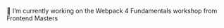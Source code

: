 🔭 I’m currently working on the Webpack 4 Fundamentals workshop from Frontend Masters
<!--
- 🌱 I’m currently learning ...
- 👯 I’m looking to collaborate on ...
- 🤔 I’m looking for help with ...
- 💬 Ask me about ...
- 📫 How to reach me: ...
- 😄 Pronouns: ...
🔥 Fun fact: [lit when on](http://litwhenon.com)
-->
